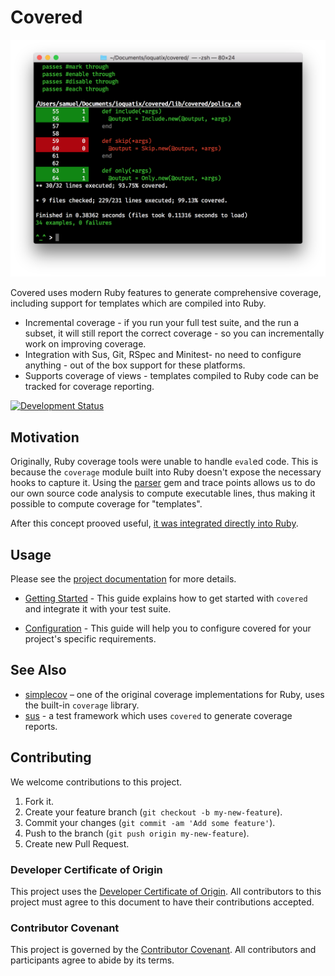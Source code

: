 # Covered

![Screenshot](media/example.png)

Covered uses modern Ruby features to generate comprehensive coverage, including support for templates which are compiled
into Ruby.

  - Incremental coverage - if you run your full test suite, and the run a subset, it will still report the correct
    coverage - so you can incrementally work on improving coverage.
  - Integration with Sus, Git, RSpec and Minitest- no need to configure anything - out of the box support for these
    platforms.
  - Supports coverage of views - templates compiled to Ruby code can be tracked for coverage reporting.

[![Development Status](https://github.com/ioquatix/covered/workflows/Test/badge.svg)](https://github.com/ioquatix/covered/actions?workflow=Test)

## Motivation

Originally, Ruby coverage tools were unable to handle `eval`ed code. This is because the `coverage` module built into
Ruby doesn't expose the necessary hooks to capture it. Using the [parser](https://github.com/whitequark/parser) gem and
trace points allows us to do our own source code analysis to compute executable lines, thus making it possible to
compute coverage for "templates".

After this concept prooved useful, [it was integrated directly into Ruby](https://bugs.ruby-lang.org/issues/19008).

## Usage

Please see the [project documentation](https://ioquatix.github.io/covered/) for more details.

  - [Getting Started](https://ioquatix.github.io/covered/guides/getting-started/index) - This guide explains how to get started with `covered` and integrate it with your test suite.

  - [Configuration](https://ioquatix.github.io/covered/guides/configuration/index) - This guide will help you to configure covered for your project's specific requirements.

## See Also

  - [simplecov](https://github.com/colszowka/simplecov) – one of the original coverage implementations for Ruby, uses
    the built-in `coverage` library.
  - [sus](https://github.com/ioquatix/sus) - a test framework which uses `covered` to generate coverage reports.

## Contributing

We welcome contributions to this project.

1.  Fork it.
2.  Create your feature branch (`git checkout -b my-new-feature`).
3.  Commit your changes (`git commit -am 'Add some feature'`).
4.  Push to the branch (`git push origin my-new-feature`).
5.  Create new Pull Request.

### Developer Certificate of Origin

This project uses the [Developer Certificate of Origin](https://developercertificate.org/). All contributors to this project must agree to this document to have their contributions accepted.

### Contributor Covenant

This project is governed by the [Contributor Covenant](https://www.contributor-covenant.org/). All contributors and participants agree to abide by its terms.
